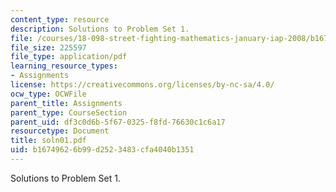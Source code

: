 ```yaml
---
content_type: resource
description: Solutions to Problem Set 1.
file: /courses/18-098-street-fighting-mathematics-january-iap-2008/b16749626b99d2523483cfa4040b1351_soln01.pdf
file_size: 225597
file_type: application/pdf
learning_resource_types:
- Assignments
license: https://creativecommons.org/licenses/by-nc-sa/4.0/
ocw_type: OCWFile
parent_title: Assignments
parent_type: CourseSection
parent_uid: df3c0d6b-5f67-0325-f8fd-76630c1c6a17
resourcetype: Document
title: soln01.pdf
uid: b1674962-6b99-d252-3483-cfa4040b1351
---
```

Solutions to Problem Set 1.